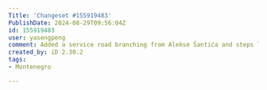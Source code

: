 ```yaml
---
Title: 'Changeset #155919483'
PublishDate: 2024-08-29T09:56:04Z
id: 155919483
user: yasengpeng
comment: Added a service road branching from Alekse Šantića and steps leading from Budva-Cetinje highway to it
created_by: iD 2.30.2
tags:
- Montenegro

---
```

